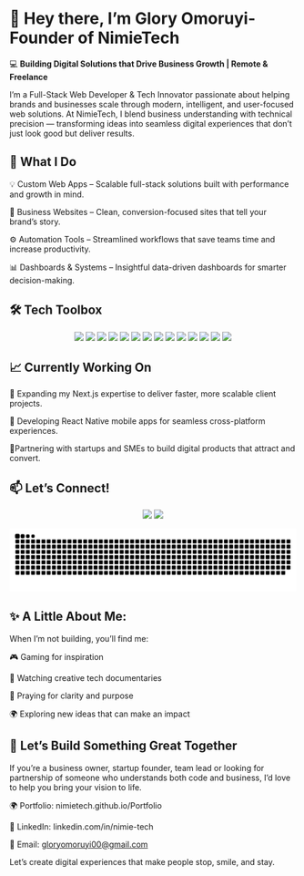 # 👋 Hey there, I’m Glory Omoruyi- Founder of NimieTech 
💻 **Building Digital Solutions that Drive Business Growth | Remote & Freelance**  

I’m a Full-Stack Web Developer & Tech Innovator passionate about helping brands and businesses scale through modern, intelligent, and user-focused web solutions.
At NimieTech, I blend business understanding with technical precision — transforming ideas into seamless digital experiences that don’t just look good but deliver results.

## 💼 What I Do
💡 Custom Web Apps – Scalable full-stack solutions built with performance and growth in mind.

🎨 Business Websites – Clean, conversion-focused sites that tell your brand’s story.

⚙️ Automation Tools – Streamlined workflows that save teams time and increase productivity.

📊 Dashboards & Systems – Insightful data-driven dashboards for smarter decision-making.

## 🛠️ Tech Toolbox  
<p align="center"> <img src="https://img.shields.io/badge/Code-HTML5-orange" /> <img src="https://img.shields.io/badge/Code-CSS3-blue" /> <img src="https://img.shields.io/badge/Code-JavaScript-yellow" /> <img src="https://img.shields.io/badge/Code-TypeScript-3178C6" /> <img src="https://img.shields.io/badge/Frontend-React-blueviolet" /> <img src="https://img.shields.io/badge/Frontend-Next.js-black" /> <img src="https://img.shields.io/badge/UI-TailwindCSS-38B2AC" /> <img src="https://img.shields.io/badge/Backend-Node.js-green" /> <img src="https://img.shields.io/badge/Backend-Express-black" /> <img src="https://img.shields.io/badge/Database-MongoDB-darkgreen" /> <img src="https://img.shields.io/badge/API-GraphQL-E10098" /> <img src="https://img.shields.io/badge/Tools-Git-orange" /> <img src="https://img.shields.io/badge/Deployment-Vercel-000000" /> <img src="https://img.shields.io/badge/Mobile-React%20Native-lightblue" /> </p>


## 📈 Currently Working On 
🔹 Expanding my Next.js expertise to deliver faster, more scalable client projects.  

🔹 Developing React Native mobile apps for seamless cross-platform experiences. 

🔹Partnering with startups and SMEs to build digital products that attract and convert. 


## 📫 Let’s Connect!
<p align="center"> <img src="https://github-readme-stats.vercel.app/api?username=nimietech&show_icons=true&theme=tokyonight" width="48%" /> <img src="https://github-readme-streak-stats.herokuapp.com/?user=nimietech&theme=tokyonight" width="48%" /> </p> <p align="center"> <img src="https://raw.githubusercontent.com/Platane/snk/output/github-contribution-grid-snake-dark.svg" alt="Contribution Snake Animation" /> </p>

## **✨ A Little About Me**:  

When I’m not building, you’ll find me:

🎮 Gaming for inspiration

🎥 Watching creative tech documentaries

🙏 Praying for clarity and purpose

🌍 Exploring new ideas that can make an impact


## 🤝 Let’s Build Something Great Together
If you’re a business owner, startup founder, team lead or looking for partnership of someone who understands both code and business, I’d love to help you bring your vision to life.

🌍 Portfolio: nimietech.github.io/Portfolio

💼 LinkedIn: linkedin.com/in/nimie-tech

📧 Email: gloryomoruyi00@gmail.com

Let’s create digital experiences that make people stop, smile, and stay.

<!---
nimietech/nimietech is a ✨ special ✨ repository because its `README.md` (this file) appears on your GitHub profile.
You can click the Preview link to take a look at your changes.
--->
